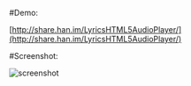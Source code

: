 #Demo:

[http://share.han.im/LyricsHTML5AudioPlayer/](http://share.han.im/LyricsHTML5AudioPlayer/)

#Screenshot:

![screenshot](http://ww2.sinaimg.cn/large/61b8bbf4jw1el3ugyukn1j20ng0gu771.jpg)